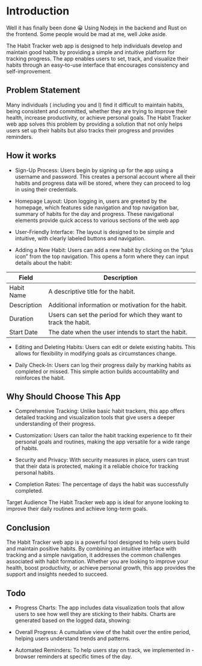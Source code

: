 # Introduction

Well it has finally been done 😀 Using Nodejs in the backend and Rust on the frontend. Some people would be mad at me, well Joke aside.

The Habit Tracker web app is designed to help individuals develop and maintain good habits by providing a simple and intuitive platform for tracking progress. The app enables users to set, track, and visualize their habits through an easy-to-use interface that encourages consistency and self-improvement.

## Problem Statement

Many individuals ( including you and I) find it difficult to maintain habits, being consistent and committed, whether they are trying to improve their health, increase productivity, or achieve personal goals. The Habit Tracker web app solves this problem by providing a solution that not only helps users set up their habits but also tracks their progress and provides reminders.

## How it works

- Sign-Up Process: Users begin by signing up for the app using a username and password. This creates a personal account where all their habits and progress data will be stored, where they can proceed to log in using their credentials.

- Homepage Layout: Upon logging in, users are greeted by the homepage, which features side navigation and top navigation bar, summary of habits for the day and progress. These navigational elements provide quick access to various sections of the web app

- User-Friendly Interface: The layout is designed to be simple and intuitive, with clearly labeled buttons and navigation.

- Adding a New Habit: Users can add a new habit by clicking on the “plus icon” from the top navigation. This opens a form where they can input details about the habit:

| Field | Description |
| --- | --- |
| Habit Name | A descriptive title for the habit. |
| Description | Additional information or motivation for the habit. |
| Duration | Users can set the period for which they want to track the habit. |
| Start Date | The date when the user intends to start the habit. |

- Editing and Deleting Habits: Users can edit or delete existing habits. This allows for flexibility in modifying goals as circumstances change.

- Daily Check-In: Users can log their progress daily by marking habits as completed or missed. This simple action builds accountability and reinforces the habit.


## Why Should Choose This App

- Comprehensive Tracking: Unlike basic habit trackers, this app offers detailed tracking and visualization tools that give users a deeper understanding of their progress.

- Customization: Users can tailor the habit tracking experience to fit their personal goals and routines, making the app versatile for a wide range of habits.

- Security and Privacy: With security measures in place, users can trust that their data is protected, making it a reliable choice for tracking personal habits.

- Completion Rates: The percentage of days the habit was successfully completed.

Target Audience The Habit Tracker web app is ideal for anyone looking to improve their daily routines and achieve long-term goals.

## Conclusion

The Habit Tracker web app is a powerful tool designed to help users build and maintain positive habits. By combining an intuitive interface with tracking and a simple navigation, it addresses the common challenges associated with habit formation. Whether you are looking to improve your health, boost productivity, or achieve personal growth, this app provides the support and insights needed to succeed.

## Todo

- Progress Charts: The app includes data visualization tools that allow users to see how well they are sticking to their habits. Charts are generated based on the logged data, showing:


- Overall Progress: A cumulative view of the habit over the entire period, helping users understand trends and patterns.

- Automated Reminders: To help users stay on track, we implemented in -browser reminders at specific times of the day.
